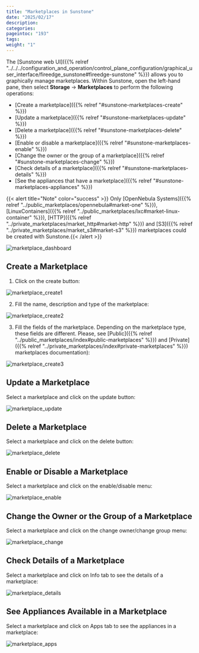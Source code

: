 ```yaml
---
title: "Marketplaces in Sunstone"
date: "2025/02/17"
description:
categories:
pageintoc: "193"
tags:
weight: "1"
---
```


<a id="sunstone-marketplaces"></a>

<!--# Managing Marketplaces in Sunstone -->

The [Sunstone web UI]({{% relref "../../../configuration_and_operation/control_plane_configuration/graphical_user_interface/fireedge_sunstone#fireedge-sunstone" %}}) allows you to graphically manage marketplaces. Within Sunstone, open the left-hand pane, then select **Storage** -> **Marketplaces** to perform the following operations:

* [Create a marketplace]({{% relref "#sunstone-marketplaces-create" %}})
* [Update a marketplace]({{% relref "#sunstone-marketplaces-update" %}})
* [Delete a marketplace]({{% relref "#sunstone-marketplaces-delete" %}})
* [Enable or disable a marketplace]({{% relref "#sunstone-marketplaces-enable" %}})
* [Change the owner or the group of a marketplace]({{% relref "#sunstone-marketplaces-change" %}})
* [Check details of a marketplace]({{% relref "#sunstone-marketplaces-details" %}})
* [See the appliances that have a marketplace]({{% relref "#sunstone-marketplaces-appliances" %}})

{{< alert title="Note" color="success" >}}
Only [OpenNebula Systems]({{% relref "../public_marketplaces/opennebula#market-one" %}}), [LinuxContainers]({{% relref "../public_marketplaces/lxc#market-linux-container" %}}), [HTTP]({{% relref "../private_marketplaces/market_http#market-http" %}}) and [S3]({{% relref "../private_marketplaces/market_s3#market-s3" %}}) marketplaces could be created with Sunstone.{{< /alert >}} 

![marketplace_dashboard](/images/marketplaces/dashboard.png)

<a id="sunstone-marketplaces-create"></a>

## Create a Marketplace

1. Click on the create button:

![marketplace_create1](/images/marketplaces/create_1.png)

2. Fill the name, description and type of the marketplace:

![marketplace_create2](/images/marketplaces/create_2.png)

3. Fill the fields of the marketplace. Depending on the marketplace type, these fields are different. Please, see [Public]({{% relref "../public_marketplaces/index#public-marketplaces" %}}) and [Private]({{% relref "../private_marketplaces/index#private-marketplaces" %}}) marketplaces documentation):

![marketplace_create3](/images/marketplaces/create_3.png)

<a id="sunstone-marketplaces-update"></a>

## Update a Marketplace

Select a marketplace and click on the update button:

![marketplace_update](/images/marketplaces/update.png)

<a id="sunstone-marketplaces-delete"></a>

## Delete a Marketplace

Select a marketplace and click on the delete button:

![marketplace_delete](/images/marketplaces/delete.png)

<a id="sunstone-marketplaces-enable"></a>

## Enable or Disable a Marketplace

Select a marketplace and click on the enable/disable menu:

![marketplace_enable](/images/marketplaces/enable.png)

<a id="sunstone-marketplaces-change"></a>

## Change the Owner or the Group of a Marketplace

Select a marketplace and click on the change owner/change group menu:

![marketplace_change](/images/marketplaces/change.png)

<a id="sunstone-marketplaces-details"></a>

## Check Details of a Marketplace

Select a marketplace and click on Info tab to see the details of a marketplace:

![marketplace_details](/images/marketplaces/details.png)

<a id="sunstone-marketplaces-appliances"></a>

## See Appliances Available in a Marketplace

Select a marketplace and click on Apps tab to see the appliances in a marketplace:

![marketplace_apps](/images/marketplaces/apps.png)

